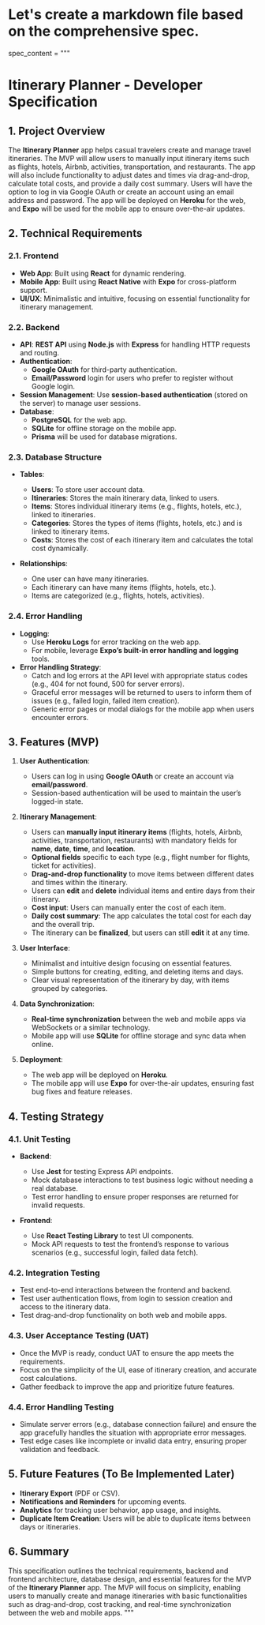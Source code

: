 # Let's create a markdown file based on the comprehensive spec.

spec_content = """
# Itinerary Planner - Developer Specification

## 1. Project Overview
The **Itinerary Planner** app helps casual travelers create and manage travel itineraries. The MVP will allow users to manually input itinerary items such as flights, hotels, Airbnb, activities, transportation, and restaurants. The app will also include functionality to adjust dates and times via drag-and-drop, calculate total costs, and provide a daily cost summary. Users will have the option to log in via Google OAuth or create an account using an email address and password. The app will be deployed on **Heroku** for the web, and **Expo** will be used for the mobile app to ensure over-the-air updates.

## 2. Technical Requirements

### 2.1. Frontend
- **Web App**: Built using **React** for dynamic rendering.
- **Mobile App**: Built using **React Native** with **Expo** for cross-platform support.
- **UI/UX**: Minimalistic and intuitive, focusing on essential functionality for itinerary management.

### 2.2. Backend
- **API**: **REST API** using **Node.js** with **Express** for handling HTTP requests and routing.
- **Authentication**:
  - **Google OAuth** for third-party authentication.
  - **Email/Password** login for users who prefer to register without Google login.
- **Session Management**: Use **session-based authentication** (stored on the server) to manage user sessions.
- **Database**: 
  - **PostgreSQL** for the web app.
  - **SQLite** for offline storage on the mobile app.
  - **Prisma** will be used for database migrations.

### 2.3. Database Structure
- **Tables**:
  - **Users**: To store user account data.
  - **Itineraries**: Stores the main itinerary data, linked to users.
  - **Items**: Stores individual itinerary items (e.g., flights, hotels, etc.), linked to itineraries.
  - **Categories**: Stores the types of items (flights, hotels, etc.) and is linked to itinerary items.
  - **Costs**: Stores the cost of each itinerary item and calculates the total cost dynamically.
  
- **Relationships**:
  - One user can have many itineraries.
  - Each itinerary can have many items (flights, hotels, etc.).
  - Items are categorized (e.g., flights, hotels, activities).

### 2.4. Error Handling
- **Logging**:
  - Use **Heroku Logs** for error tracking on the web app.
  - For mobile, leverage **Expo’s built-in error handling and logging** tools.
- **Error Handling Strategy**:
  - Catch and log errors at the API level with appropriate status codes (e.g., 404 for not found, 500 for server errors).
  - Graceful error messages will be returned to users to inform them of issues (e.g., failed login, failed item creation).
  - Generic error pages or modal dialogs for the mobile app when users encounter errors.

## 3. Features (MVP)

1. **User Authentication**:
   - Users can log in using **Google OAuth** or create an account via **email/password**.
   - Session-based authentication will be used to maintain the user’s logged-in state.

2. **Itinerary Management**:
   - Users can **manually input itinerary items** (flights, hotels, Airbnb, activities, transportation, restaurants) with mandatory fields for **name**, **date**, **time**, and **location**.
   - **Optional fields** specific to each type (e.g., flight number for flights, ticket for activities).
   - **Drag-and-drop functionality** to move items between different dates and times within the itinerary.
   - Users can **edit** and **delete** individual items and entire days from their itinerary.
   - **Cost input**: Users can manually enter the cost of each item.
   - **Daily cost summary**: The app calculates the total cost for each day and the overall trip.
   - The itinerary can be **finalized**, but users can still **edit** it at any time.

3. **User Interface**:
   - Minimalist and intuitive design focusing on essential features.
   - Simple buttons for creating, editing, and deleting items and days.
   - Clear visual representation of the itinerary by day, with items grouped by categories.

4. **Data Synchronization**:
   - **Real-time synchronization** between the web and mobile apps via WebSockets or a similar technology.
   - Mobile app will use **SQLite** for offline storage and sync data when online.

5. **Deployment**:
   - The web app will be deployed on **Heroku**.
   - The mobile app will use **Expo** for over-the-air updates, ensuring fast bug fixes and feature releases.

## 4. Testing Strategy

### 4.1. Unit Testing
- **Backend**:
  - Use **Jest** for testing Express API endpoints.
  - Mock database interactions to test business logic without needing a real database.
  - Test error handling to ensure proper responses are returned for invalid requests.
  
- **Frontend**:
  - Use **React Testing Library** to test UI components.
  - Mock API requests to test the frontend’s response to various scenarios (e.g., successful login, failed data fetch).

### 4.2. Integration Testing
- Test end-to-end interactions between the frontend and backend.
- Test user authentication flows, from login to session creation and access to the itinerary data.
- Test drag-and-drop functionality on both web and mobile apps.

### 4.3. User Acceptance Testing (UAT)
- Once the MVP is ready, conduct UAT to ensure the app meets the requirements.
- Focus on the simplicity of the UI, ease of itinerary creation, and accurate cost calculations.
- Gather feedback to improve the app and prioritize future features.

### 4.4. Error Handling Testing
- Simulate server errors (e.g., database connection failure) and ensure the app gracefully handles the situation with appropriate error messages.
- Test edge cases like incomplete or invalid data entry, ensuring proper validation and feedback.

## 5. Future Features (To Be Implemented Later)

- **Itinerary Export** (PDF or CSV).
- **Notifications and Reminders** for upcoming events.
- **Analytics** for tracking user behavior, app usage, and insights.
- **Duplicate Item Creation**: Users will be able to duplicate items between days or itineraries.

## 6. Summary
This specification outlines the technical requirements, backend and frontend architecture, database design, and essential features for the MVP of the **Itinerary Planner** app. The MVP will focus on simplicity, enabling users to manually create and manage itineraries with basic functionalities such as drag-and-drop, cost tracking, and real-time synchronization between the web and mobile apps.
"""
